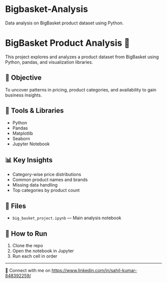 # Bigbasket-Analysis
Data analysis on BigBasket product dataset using Python.
# BigBasket Product Analysis 🛒

This project explores and analyzes a product dataset from BigBasket using Python, pandas, and visualization libraries.

## 📌 Objective
To uncover patterns in pricing, product categories, and availability to gain business insights.

## 🔧 Tools & Libraries
- Python
- Pandas
- Matplotlib
- Seaborn
- Jupyter Notebook

## 📊 Key Insights
- Category-wise price distributions
- Common product names and brands
- Missing data handling
- Top categories by product count

## 📁 Files
- `big_basket_project.ipynb` — Main analysis notebook

## 🚀 How to Run
1. Clone the repo
2. Open the notebook in Jupyter
3. Run each cell in order

---

🔗 Connect with me on https://www.linkedin.com/in/sahil-kumar-848392259/
